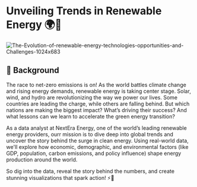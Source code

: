 # Unveiling Trends in Renewable Energy 🌍🔋

![The-Evolution-of-renewable-energy-technologies-opportunities-and-Challenges-1024x683](https://github.com/user-attachments/assets/c2b9f0d0-bf49-443c-8a30-483b592146ee)

## 📖 Background
The race to net-zero emissions is on! As the world battles climate change and rising energy demands, renewable energy is taking center stage. Solar, wind, and hydro are revolutionizing the way we power our lives. Some countries are leading the charge, while others are falling behind. But which nations are making the biggest impact? What’s driving their success? And what lessons can we learn to accelerate the green energy transition?

As a data analyst at NextEra Energy, one of the world’s leading renewable energy providers, ourr mission is to dive deep into global trends and uncover the story behind the surge in clean energy. Using real-world data, we'll explore how economic, demographic, and environmental factors (like GDP, population, carbon emissions, and policy influence) shape energy production around the world.

So dig into the data, reveal the story behind the numbers, and create stunning visualizations that spark action! ⚡🌱
